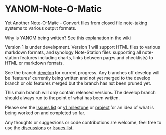 # YANOM-Note-O-Matic
Yet Another Note-O-Matic - Convert files from closed file note-taking systems to various output formats.

Why is YANOM being written? See this explanation in the [wiki](https://github.com/kevindurston21/YANOM-Note-O-Matic/wiki)

Version 1 is under development. Version 1 will support HTML files to various markdown formats, and synology Note-Station files, supporting all note-station features including charts, links between pages and checklists) to HTML or markdown formats.

See the branch [develop](https://github.com/kevindurston21/YANOM-Note-O-Matic/tree/develop) for current progress.  Any branches off develop will be 'features' currently being written and not yet merged to the develop branch or old features merged but the branch has not been pruned yet.  

This main branch will only contain released versions.  The develop branch should always run to the point of what has been written.

Please see the [Issues list](https://github.com/kevindurston21/YANOM-Note-O-Matic/issues) or [v1 milestone](https://github.com/kevindurston21/YANOM-Note-O-Matic/milestone/1) or [project](https://github.com/kevindurston21/YANOM-Note-O-Matic/projects/1) for an idea of what is being worked on and completed so far.

Any thoughts or suggestions or code contributions are welcome, feel free to use the [discussions](https://github.com/kevindurston21/YANOM-Note-O-Matic/discussions) or [Issues list](https://github.com/kevindurston21/YANOM-Note-O-Matic/issues).
